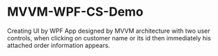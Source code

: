 # MVVM-WPF-CS-Demo
Creating UI by WPF App designed by MVVM architecture with two user controls, when clicking on customer name or its id then immediately his attached order information appears.
